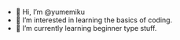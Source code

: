 - 👋 Hi, I’m @yumemiku
- 👀 I’m interested in learning the basics of coding.
- 🌱 I’m currently learning beginner type stuff.

<!---
yumemiku/yumemiku is a ✨ special ✨ repository because its `README.md` (this file) appears on your GitHub profile.
You can click the Preview link to take a look at your changes.
--->

